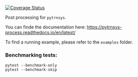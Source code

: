 [![Coverage Status](https://coveralls.io/repos/github/SPF-OST/pytrnsys_process/badge.svg)](https://coveralls.io/github/SPF-OST/pytrnsys_process)

Post processing for `pytrnsys`.

You can finde the documentation here: https://pytrnsys-process.readthedocs.io/en/latest/

To find a running example, please refer to the `examples` folder.

### Benchmarking tests:
```commandline
pytest --benchmark-only
pytest --benchmark-skip
```

